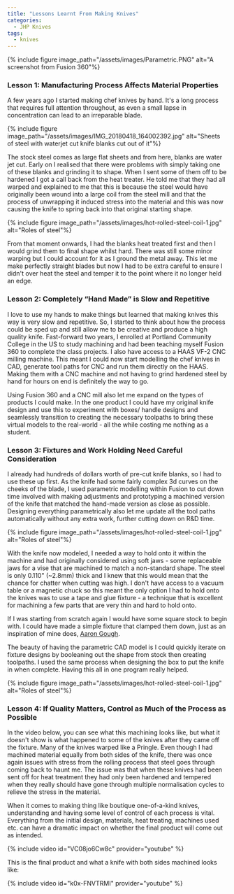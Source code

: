 ```yaml
---
title: "Lessons Learnt From Making Knives"
categories:
  - JHP Knives
tags:
  - knives
---
```

{% include figure image_path="/assets/images/Parametric.PNG" alt="A screenshot from Fusion 360"%}
### Lesson 1: Manufacturing Process Affects Material Properties

A few years ago I started making chef knives by hand. It's a long process that requires full attention throughout, as even a small lapse in concentration can lead to an irreparable blade.

{% include figure image_path="/assets/images/IMG_20180418_164002392.jpg" alt="Sheets of steel with waterjet cut knife blanks cut out of it"%}

The stock steel comes as large flat sheets and from here, blanks are water jet cut. Early on I realised that there were problems with simply taking one of these blanks and grinding it to shape. When I sent some of them off to be hardened I got a call back from the heat treater. He told me that they had all warped and explained to me that this is because the steel would have originally been wound into a large coil from the steel mill and that the process of unwrapping it induced stress into the material and this was now causing the knife to spring back into that original starting shape.

{% include figure image_path="/assets/images/hot-rolled-steel-coil-1.jpg" alt="Roles of steel"%}

From that moment onwards, I had the blanks heat treated first and then I would grind them to final shape whilst hard. There was still some minor warping but I could account for it as I ground the metal away. This let me make perfectly straight blades but now I had to be extra careful to ensure I didn't over heat the steel and temper it to the point where it no longer held an edge.

### Lesson 2: Completely “Hand Made” is Slow and Repetitive 

I love to use my hands to make things but learned that making knives this way is very slow and repetitive. So, I started to think about how the process could be sped up and still allow me to be creative and produce a high quality knife. Fast-forward two years, I enrolled at Portland Community College in the US to study machining and had been teaching myself Fusion 360 to complete the class projects. I also have access to a HAAS VF-2 CNC milling machine. This meant I could now start modelling the chef knives in CAD, generate tool paths for CNC and run them directly on the HAAS. Making them with a CNC machine and not having to grind hardened steel by hand for hours on end is definitely the way to go.

Using Fusion 360 and a CNC mill also let me expand on the types of products I could make. In the one product I could have my original knife design and use this to experiment with boxes/ handle designs and seamlessly transition to creating the necessary toolpaths to bring these virtual models to the real-world - all the while costing me nothing as a student.

### Lesson 3: Fixtures and Work Holding Need Careful Consideration

I already had hundreds of dollars worth of pre-cut knife blanks, so I had to use these up first. As the knife had some fairly complex 3d curves on the cheeks of the blade, I used parametric modelling within Fusion to cut down time involved with making adjustments and prototyping a machined version of the knife that matched the hand-made version as close as possible. Designing everything parametrically also let me update all the tool paths automatically without any extra work, further cutting down on R&D time.

{% include figure image_path="/assets/images/hot-rolled-steel-coil-1.jpg" alt="Roles of steel"%}

With the knife now modeled, I needed a way to hold onto it within the machine and had originally considered using soft jaws - some replaceable jaws for a vise that are machined to match a non-standard shape. The steel is only 0.110" (~2.8mm) thick and I knew that this would mean that the chance for chatter when cutting was high. I don't have access to a vacuum table or a magnetic chuck so this meant the only option I had to hold onto the knives was to use a tape and glue fixture - a technique that is excellent for machining a few parts that are very thin and hard to hold onto.

If I was starting from scratch again I would have  some square stock to begin with. I could have made a simple fixture that clamped them down, just as an inspiration of mine does, [Aaron Gough](https://www.youtube.com/watch?v=JxAH6TGgNSA&t=145s).

The beauty of having the parametric CAD model is I could quickly iterate on fixture designs by booleaning out the shape from stock then creating toolpaths. I used the same process when designing the box to put the knife in when complete. Having this all in one program really helped.

{% include figure image_path="/assets/images/hot-rolled-steel-coil-1.jpg" alt="Roles of steel"%}

### Lesson 4: If Quality Matters, Control as Much of the Process as Possible

In the video below, you can see what this machining looks like, but what it doesn't show is what happened to some of the knives after they came off the fixture. Many of the knives warped like a Pringle. Even though I had machined material equally from both sides of the knife, there was once again issues with stress from the rolling process that steel goes through coming back to haunt me. The issue was that when these knives had been sent off for heat treatment they had only been hardened and tempered when they really should have gone through multiple normalisation cycles to relieve the stress in the material.

When it comes to making thing like boutique one-of-a-kind knives, understanding and having some level of control of each process is vital. Everything from the initial design, materials, heat treating, machines used etc. can have a dramatic impact on whether the final product will come out as intended.

{% include video id="VC08jo6Cw8c" provider="youtube" %}

This is the final product and what a knife with both sides machined looks like:

{% include video id="k0x-FNVTRMI" provider="youtube" %}
